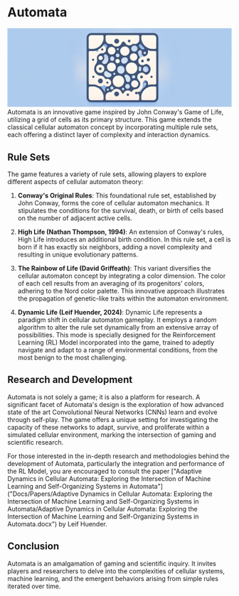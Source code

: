 # Automata

![Automata Header](Docs/Images/AutomataLogo.png)
Automata is an innovative game inspired by John Conway's Game of Life, utilizing a grid of cells as its primary structure. This game extends the classical cellular automaton concept by incorporating multiple rule sets, each offering a distinct layer of complexity and interaction dynamics.

## Rule Sets

The game features a variety of rule sets, allowing players to explore different aspects of cellular automaton theory:

1. **Conway's Original Rules**: This foundational rule set, established by John Conway, forms the core of cellular automaton mechanics. It stipulates the conditions for the survival, death, or birth of cells based on the number of adjacent active cells.

2. **High Life (Nathan Thompson, 1994)**: An extension of Conway's rules, High Life introduces an additional birth condition. In this rule set, a cell is born if it has exactly six neighbors, adding a novel complexity and resulting in unique evolutionary patterns.

3. **The Rainbow of Life (David Griffeath)**: This variant diversifies the cellular automaton concept by integrating a color dimension. The color of each cell results from an averaging of its progenitors' colors, adhering to the Nord color palette. This innovative approach illustrates the propagation of genetic-like traits within the automaton environment.

4. **Dynamic Life (Leif Huender, 2024)**: Dynamic Life represents a paradigm shift in cellular automaton gameplay. It employs a random algorithm to alter the rule set dynamically from an extensive array of possibilities. This mode is specially designed for the Reinforcement Learning (RL) Model incorporated into the game, trained to adeptly navigate and adapt to a range of environmental conditions, from the most benign to the most challenging.

## Research and Development

Automata is not solely a game; it is also a platform for research. A significant facet of Automata's design is the exploration of how advanced state of the art Convolutional Neural Networks (CNNs) learn and evolve through self-play. The game offers a unique setting for investigating the capacity of these networks to adapt, survive, and proliferate within a simulated cellular environment, marking the intersection of gaming and scientific research.

For those interested in the in-depth research and methodologies behind the development of Automata, particularly the integration and performance of the RL Model, you are encouraged to consult the paper ["Adaptive Dynamics in Cellular Automata: Exploring the Intersection of Machine Learning and Self-Organizing Systems in Automata"]("Docs/Papers/Adaptive Dynamics in Cellular Automata: Exploring the Intersection of Machine Learning and Self-Organizing Systems in Automata/Adaptive Dynamics in Cellular Automata: Exploring the Intersection of Machine Learning and Self-Organizing Systems in Automata.docx") by Leif Huender.

## Conclusion

Automata is an amalgamation of gaming and scientific inquiry. It invites players and researchers to delve into the complexities of cellular systems, machine learning, and the emergent behaviors arising from simple rules iterated over time.
